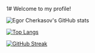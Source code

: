 1# Welcome to my profile!

![Egor Cherkasov's GitHub stats](https://github-readme-stats.vercel.app/api?username=egorcherkasoff&show_icons=true&theme=dracula&hide_border=true&card_width=495)

[![Top Langs](https://github-readme-stats.vercel.app/api/top-langs/?username=egorcherkasoff&theme=dracula&card_width=495&hide_border=true&langs_count=10&layout=compact)](https://github.com/anuraghazra/github-readme-stats)

[![GitHub Streak](https://streak-stats.demolab.com?user=egorcherkasoff&theme=dracula&hide_border=true&date_format=j%20M%5B%20Y%5D)](https://git.io/streak-stats)
